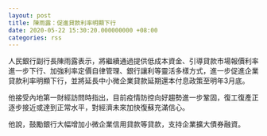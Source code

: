 ```yaml
---
layout: post
title: 陳雨露：促進貸款利率明顯下行
date: 2020-05-22 15:30:20.000000000 +08:00
categories: rss
---
```


人民銀行副行長陳雨露表示，將繼續通過提供低成本資金、引導貸款市場報價利率進一步下行、加強利率定價自律管理、銀行讓利等靈活多樣方式，進一步促進企業貸款利率明顯下行，並將延長中小微企業貸款延期還本付息政策至明年3月底。

他接受內地第一財經訪問時指出，目前疫情防控向好趨勢進一步鞏固，復工復產正逐步接近或達到正常水平，對經濟未來加快復蘇充滿信心。

他說，鼓勵銀行大幅增加小微企業信用貸款等貸款，支持企業擴大債券融資。
